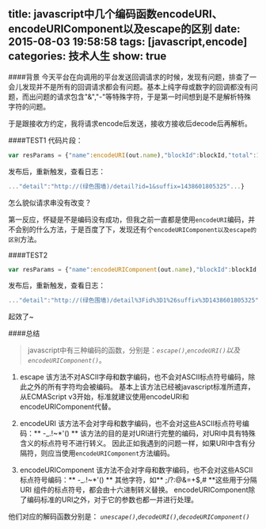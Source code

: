 title: javascript中几个编码函数encodeURI、encodeURIComponent以及escape的区别
date: 2015-08-03 19:58:58
tags: [javascript,encode]
categories: 技术人生
show: true
---
####背景
今天平台在向调用的平台发送回调请求的时候，发现有问题，排查了一会儿发现并不是所有的回调请求都会有问题。基本上纯字母或数字的回调都没有问题，而出问题的请求包含"&","-"等特殊字符，于是第一时间想到是不是解析特殊字符的问题。

于是跟接收方约定，我将请求encode后发送，接收方接收后decode后再解析。

####TEST1
代码片段：
```js
var resParams = {"name":encodeURI(out.name),"blockId":blockId,"total":1,"detail":encodeURI(reportPath)};
```
发布后，重新触发，查看日志：

```js
..."detail":"http://(绿色围墙)/detail?id=1&suffix=1438601805325"...}
```
怎么貌似请求串没有改变？

第一反应，怀疑是不是编码没有成功，但我之前一直都是使用`encodeURI`编码，并不会别的什么方法，于是百度了下，发现还有个`encodeURIComponent以及escape的区别`方法。

####TEST2
```js
var resParams = {"name":encodeURIComponent(out.name),"blockId":blockId,"total":1,"detail":encodeURIComponent(reportPath)};
```
发布后，重新触发，查看日志：
```js
..."detail":"http://(绿色围墙)/detail%3Fid%3D1%26suffix%3D1438601805325"...}
```
起效了~

####总结
> javascript中有三种编码的函数，分别是：*`escape()`*,*`encodeURI()`*以及*`encodeURIComponent()`*。

1. escape
该方法不对ASCII字母和数字编码，也不会对ASCII标点符号编码，除此之外的所有字符均会被编码。
基本上该方法已经被javascript标准所遗弃，从ECMAScript v3开始，标准就建议使用encodeURI和encodeURIComponent代替。

2. encodeURI
该方法不会对字母和数字编码，也不会对这些ASCII标点符号编码：** -_.!~*'() **
该方法的目的是对URI进行完整的编码，对URI中具有特殊含义的标点符号不进行转义。
因此正如我遇到的问题一样，如果URI中含有分隔符，则应当使用`encodeURIComponent`方法编码。

3. encodeURIComponent
该方法不会对字母和数字编码，也不会对这些ASCII标点符号编码：** -_.!~*'() **
其他字符，如** ;/?:@&=+$,# **这些用于分隔 URI 组件的标点符号，都会由十六进制转义替换。
encodeURIComponent除了编码标准的URI之外，对于它的参数也都一并进行处理。

他们对应的解码函数分别是：
*`unescape()`*,*`decodeURI()`*,*`decodeURIComponent()`*
